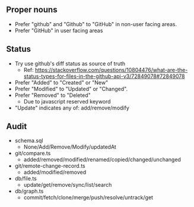 ## Proper nouns

- Prefer "github" and "Github" to "GitHub" in non-user facing areas.
- Prefer "GitHub" in user facing areas

## Status

- Try use github's diff status as source of truth
  - Ref: https://stackoverflow.com/questions/10804476/what-are-the-status-types-for-files-in-the-github-api-v3/72849078#72849078
- Prefer "Added" to "Created" or "New"
- Prefer "Modified" to "Updated" or "Changed".
- Prefer "Removed" to "Deleted"
  - Due to javascript reserved keyword
- "Update" indicates any of: add/remove/modify

## Audit

- schema.sql
  - None/Add/Remove/Modify/updatedAt
- git/compare.ts
  - added/removed/modified/renamed/copied/changed/unchanged
- git/remote-change-record.ts
  - added/modified/removed
- db/file.ts
  - update/get/remove/sync/list/search
- db/graph.ts
  - commit/fetch/clone/merge/push/resolve/untrack/get
